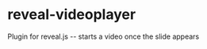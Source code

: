 reveal-videoplayer
==================

Plugin for reveal.js -- starts a video once the slide appears
